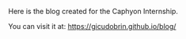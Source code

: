 Here is the blog created for the Caphyon Internship.

You can visit it at: https://gicudobrin.github.io/blog/